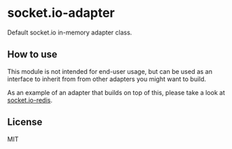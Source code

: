 
# socket.io-adapter

Default socket.io in-memory adapter class.

## How to use

This module is not intended for end-user usage, but can be used as an
interface to inherit from from other adapters you might want to build.

As an example of an adapter that builds on top of this, please take a look
at [socket.io-redis](https://github.com/learnboost/socket.io-redis).

## License

MIT
